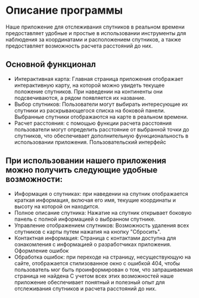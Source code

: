# Описание программы
Наше приложение для отслеживания спутников в реальном времени предоставляет удобные и простые в использовании инструменты для наблюдения за координатами и расположением спутников, а также предоставляет возможность расчета расстояний до них.
## Основной функционал
- Интерактивная карта: Главная страница приложения отображает интерактивную карту, на которой можно увидеть текущее положение спутников. При наведении на континенты они подсвечиваются, а рядом появляется их название.
- Выбор спутников: Пользователи могут выбирать интересующие их спутники из раскрывающегося списка на боковой панели. Выбранные спутники отображаются на карте в реальном времени.
- Расчет расстояния: с помощью функции расчета расстояния пользователи могут определить расстояние от выбранной точки до спутников, что обеспечивает дополнительную функциональность в использовании приложения.
Пользовательский интерфейс
## При использовании нашего приложения можно получить следующие удобные возможности:
- Информация о спутниках: при наведении на спутник отображается краткая информация, включая его имя, текущие координаты и высоту на которой он находится.
- Полное описание спутника: Нажатие на спутник открывает боковую панель с полной информацией о выбранном спутнике.
- Управление отображением спутников: Возможность удаления всех спутников с карты путем нажатия на кнопку "Сбросить".
- Контактная информация: Страница с контактами доступна для ознакомления с информацией о разработчиках приложения.
Оформление ошибок
- Обработка ошибок: при переходе на страницу, несуществующую на сайте, отображается стилизованное окно с ошибкой 404, чтобы пользователь мог быть проинформирован о том, что запрашиваемая страница не найдена
С учетом всех этих возможностей наше приложение обеспечивает понятный и полезный опыт для отслеживания спутников и расчета расстояний до них.
